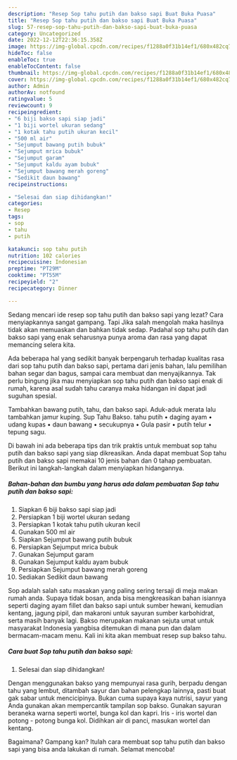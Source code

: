 ```yaml
---
description: "Resep Sop tahu putih dan bakso sapi Buat Buka Puasa"
title: "Resep Sop tahu putih dan bakso sapi Buat Buka Puasa"
slug: 57-resep-sop-tahu-putih-dan-bakso-sapi-buat-buka-puasa
category: Uncategorized
date: 2022-12-12T22:36:15.358Z
image: https://img-global.cpcdn.com/recipes/f1288a0f31b14ef1/680x482cq70/sop-tahu-putih-dan-bakso-sapi-foto-resep-utama.jpg
hideToc: false
enableToc: true
enableTocContent: false
thumbnail: https://img-global.cpcdn.com/recipes/f1288a0f31b14ef1/680x482cq70/sop-tahu-putih-dan-bakso-sapi-foto-resep-utama.jpg
cover: https://img-global.cpcdn.com/recipes/f1288a0f31b14ef1/680x482cq70/sop-tahu-putih-dan-bakso-sapi-foto-resep-utama.jpg
author: Admin
authorAv: notfound
ratingvalue: 5
reviewcount: 9
recipeingredient:
- "6 biji bakso sapi siap jadi"
- "1 biji wortel ukuran sedang"
- "1 kotak tahu putih ukuran kecil"
- "500 ml air"
- "Sejumput bawang putih bubuk"
- "Sejumput mrica bubuk"
- "Sejumput garam"
- "Sejumput kaldu ayam bubuk"
- "Sejumput bawang merah goreng"
- "Sedikit daun bawang"
recipeinstructions:

- "Selesai dan siap dihidangkan!"
categories:
- Resep
tags:
- sop
- tahu
- putih

katakunci: sop tahu putih 
nutrition: 102 calories
recipecuisine: Indonesian
preptime: "PT29M"
cooktime: "PT55M"
recipeyield: "2"
recipecategory: Dinner

---
```



Sedang mencari ide resep sop tahu putih dan bakso sapi yang lezat? Cara menyiapkannya sangat gampang. Tapi Jika salah mengolah maka hasilnya tidak akan memuaskan dan bahkan tidak sedap. Padahal sop tahu putih dan bakso sapi yang enak seharusnya punya aroma dan rasa yang dapat memancing selera kita.


Ada beberapa hal yang sedikit banyak berpengaruh terhadap kualitas rasa dari sop tahu putih dan bakso sapi, pertama dari jenis bahan, lalu pemilihan bahan segar dan bagus, sampai cara membuat dan menyajikannya. Tak perlu bingung jika mau menyiapkan sop tahu putih dan bakso sapi enak di rumah, karena asal sudah tahu caranya maka hidangan ini dapat jadi suguhan spesial.

Tambahkan bawang putih, tahu, dan bakso sapi. Aduk-aduk merata lalu tambahkan jamur kuping. Sup Tahu Bakso. tahu putih • daging ayam • udang kupas • daun bawang • secukupnya • Gula pasir • putih telur • tepung sagu.


Di bawah ini ada beberapa tips dan trik praktis untuk membuat sop tahu putih dan bakso sapi yang siap dikreasikan. Anda dapat membuat Sop tahu putih dan bakso sapi memakai 10 jenis bahan dan 0 tahap pembuatan. Berikut ini langkah-langkah dalam menyiapkan hidangannya.

<!--inarticleads1-->

##### Bahan-bahan dan bumbu yang harus ada dalam pembuatan Sop tahu putih dan bakso sapi:

1. Siapkan 6 biji bakso sapi siap jadi
1. Persiapkan 1 biji wortel ukuran sedang
1. Persiapkan 1 kotak tahu putih ukuran kecil
1. Gunakan 500 ml air
1. Siapkan Sejumput bawang putih bubuk
1. Persiapkan Sejumput mrica bubuk
1. Gunakan Sejumput garam
1. Gunakan Sejumput kaldu ayam bubuk
1. Persiapkan Sejumput bawang merah goreng
1. Sediakan Sedikit daun bawang


Sop adalah salah satu masakan yang paling sering tersaji di meja makan rumah anda. Supaya tidak bosan, anda bisa mengkreasikan bahan isiannya seperti daging ayam fillet dan bakso sapi untuk sumber hewani, kemudian kentang, jagung pipil, dan makaroni untuk sayuran sumber karbohidrat, serta masih banyak lagi. Bakso merupakan makanan sejuta umat untuk masyarakat Indonesia yangbisa ditemukan di mana pun dan dalam bermacam-macam menu. Kali ini kita akan membuat resep sup bakso tahu. 

<!--inarticleads2-->

##### Cara buat Sop tahu putih dan bakso sapi:


1. Selesai dan siap dihidangkan!

Dengan menggunakan bakso yang mempunyai rasa gurih, berpadu dengan tahu yang lembut, ditambah sayur dan bahan pelengkap lainnya, pasti buat gak sabar untuk mencicipinya. Bukan cuma supaya kaya nutrisi, sayur yang Anda gunakan akan mempercantik tampilan sop bakso. Gunakan sayuran beraneka warna seperti wortel, bunga kol dan kapri. Iris - iris wortel dan potong - potong bunga kol. Didihkan air di panci, masukan wortel dan kentang. 

Bagaimana? Gampang kan? Itulah cara membuat sop tahu putih dan bakso sapi yang bisa anda lakukan di rumah. Selamat mencoba!
